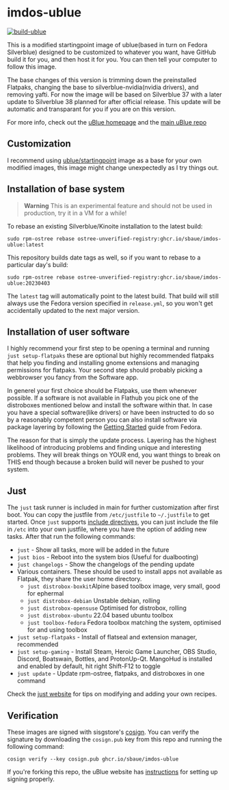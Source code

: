 # imdos-ublue

[![build-ublue](https://github.com/sbaue/imdos-ublue/actions/workflows/build.yml/badge.svg)](https://github.com/sbaue/imdos-ublue/actions/workflows/build.yml)

This is a modified startingpoint image of ublue(based in turn on Fedora Silverblue) designed to be customized to whatever you want, have GitHub build it for you, and then host it for you. You can then tell your computer to follow this image.

The base changes of this version is trimming down the preinstalled Flatpaks, changing the base to silverblue-nvidia(nvidia drivers), and removing yafti. For now the image will be based on Silverblue 37 with a later update to Silverblue 38 planned for after official release. This update will be automatic and transparant for you if you are on this version.

For more info, check out the [uBlue homepage](https://ublue.it/) and the [main uBlue repo](https://github.com/ublue-os/main/)

## Customization

I recommend using [ublue/startingpoint](https://github.com/ublue-os/startingpoint) image as a base for your own modified images, this image might change unexpectedly as I try things out.

## Installation of base system

> **Warning**
> This is an experimental feature and should not be used in production, try it in a VM for a while!

To rebase an existing Silverblue/Kinoite installation to the latest build:

```
sudo rpm-ostree rebase ostree-unverified-registry:ghcr.io/sbaue/imdos-ublue:latest
```

This repository builds date tags as well, so if you want to rebase to a particular day's build:

```
sudo rpm-ostree rebase ostree-unverified-registry:ghcr.io/sbaue/imdos-ublue:20230403
```

The `latest` tag will automatically point to the latest build. That build will still always use the Fedora version specified in `release.yml`, so you won't get accidentally updated to the next major version.

## Installation of user software

I highly recommend your first step to be opening a terminal and running `just setup-flatpaks` these are optional but highly recommended flatpaks that help you finding and installing gnome extensions and managing permissions for flatpaks. Your second step should probably picking a webbrowser you fancy from the Software app.

In generel your first choice should be Flatpaks, use them whenever possible. If a software is not available in Flathub you pick one of the distroboxes mentioned below and install the software within that. In case you have a special software(like drivers) or have been instructed to do so by a reasonably competent person you can also install software via package layering by following the [Getting Started](https://docs.fedoraproject.org/en-US/fedora-silverblue/getting-started/) guide from Fedora.

The reason for that is simply the update process. Layering has the highest likelihood of introducing problems and finding unique and interesting problems. They will break things on YOUR end, you want things to break on THIS end though because a broken build will never be pushed to your system.

## Just

The `just` task runner is included in main for further customization after first boot.
You can copy the justfile from `/etc/justfile` to `~/.justfile` to get started. Once `just` supports [include directives](https://just.systems/man/en/chapter_52.html), you can just include the file in `/etc` into your own justfile, where you have the option of adding new tasks.
After that run the following commands:

- `just` - Show all tasks, more will be added in the future
- `just bios` - Reboot into the system bios (Useful for dualbooting)
- `just changelogs` - Show the changelogs of the pending update
- Various containers. These should be used to install apps not available as Flatpak, they share the user home directory.
  - `just distrobox-boxkit`Alpine based toolbox image, very small, good for ephermal
  - `just distrobox-debian` Unstable debian, rolling
  - `just distrobox-opensuse` Optimised for distrobox, rolling
  - `just distrobox-ubuntu` 22.04 based ubuntu toolbox
  - `just toolbox-fedora` Fedora toolbox matching the system, optimised for and using toolbox
- `just setup-flatpaks` - Install of flatseal and extension manager, recommended
- `just setup-gaming` - Install Steam, Heroic Game Launcher, OBS Studio, Discord, Boatswain, Bottles, and ProtonUp-Qt. MangoHud is installed and enabled by default, hit right Shift-F12 to toggle
- `just update` - Update rpm-ostree, flatpaks, and distroboxes in one command

Check the [just website](https://just.systems) for tips on modifying and adding your own recipes.

## Verification

These images are signed with sisgstore's [cosign](https://docs.sigstore.dev/cosign/overview/). You can verify the signature by downloading the `cosign.pub` key from this repo and running the following command:

    cosign verify --key cosign.pub ghcr.io/sbaue/imdos-ublue

If you're forking this repo, the uBlue website has [instructions](https://ublue.it/making-your-own/) for setting up signing properly.
